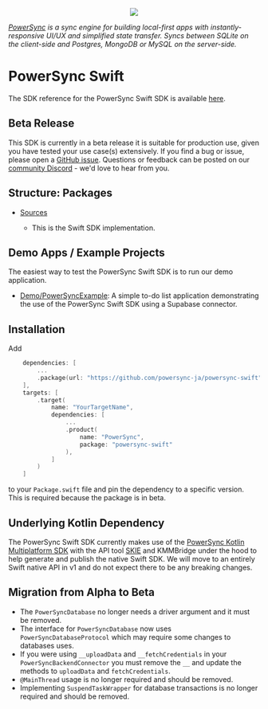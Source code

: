 <p align="center">
  <a href="https://www.powersync.com" target="_blank"><img src="https://github.com/powersync-ja/.github/assets/7372448/d2538c43-c1a0-4c47-9a76-41462dba484f"/></a>
</p>

*[PowerSync](https://www.powersync.com) is a sync engine for building local-first apps with instantly-responsive UI/UX and simplified state transfer. Syncs between SQLite on the client-side and Postgres, MongoDB or MySQL on the server-side.*

# PowerSync Swift

The SDK reference for the PowerSync Swift SDK is available [here](https://docs.powersync.com/client-sdk-references/swift).

## Beta Release

This SDK is currently in a beta release it is suitable for production use, given you have tested your use case(s) extensively. If you find a bug or issue, please open a [GitHub issue](https://github.com/powersync-ja/powersync-swift/issues). Questions or feedback can be posted on our [community Discord](https://discord.gg/powersync) - we'd love to hear from you.

## Structure: Packages

- [Sources](./Sources/)

    - This is the Swift SDK implementation.

## Demo Apps / Example Projects

The easiest way to test the PowerSync Swift SDK is to run our demo application.

- [Demo/PowerSyncExample](./Demo/PowerSyncExample/README.md): A simple to-do list application demonstrating the use of the PowerSync Swift SDK using a Supabase connector.

## Installation

Add

```swift
    dependencies: [
        ...
        .package(url: "https://github.com/powersync-ja/powersync-swift", exact: "<version>")
    ],
    targets: [
        .target(
            name: "YourTargetName",
            dependencies: [
                ...
                .product(
                    name: "PowerSync",
                    package: "powersync-swift"
                ),
            ]
        )
    ]
```

to your `Package.swift` file and pin the dependency to a specific version. This is required because the package is in beta.

## Underlying Kotlin Dependency

The PowerSync Swift SDK currently makes use of the [PowerSync Kotlin Multiplatform SDK](https://github.com/powersync-ja/powersync-kotlin) with the API tool [SKIE](https://skie.touchlab.co/) and KMMBridge under the hood to help generate and publish the native Swift SDK. We will move to an entirely Swift native API in v1 and do not expect there to be any breaking changes.


## Migration from Alpha to Beta

* The `PowerSyncDatabase` no longer needs a driver argument and it must be removed.
* The interface for `PowerSyncDatabase` now uses `PowerSyncDatabaseProtocol` which may require some changes to databases uses.
* If you were using `__uploadData` and `__fetchCredentials` in your `PowerSyncBackendConnector` you must remove the `__` and update the methods to `uploadData` and `fetchCredentials`.
* `@MainThread` usage is no longer required and should be removed.
* Implementing `SuspendTaskWrapper` for database transactions is no longer required and should be removed.
